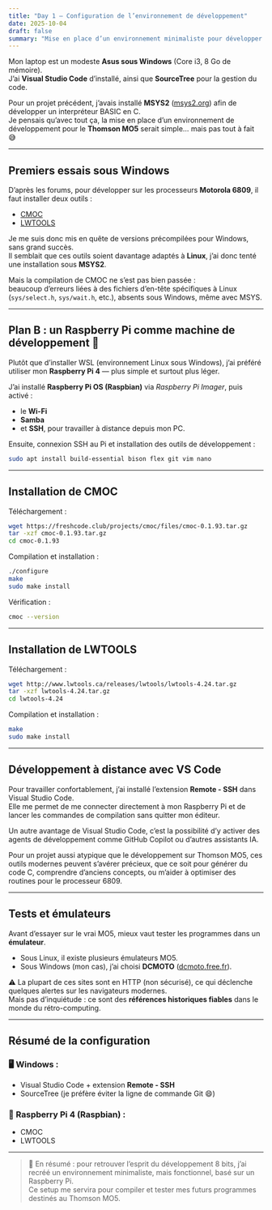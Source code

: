 ```yaml
---
title: "Day 1 – Configuration de l’environnement de développement"
date: 2025-10-04
draft: false
summary: "Mise en place d’un environnement minimaliste pour développer sur Thomson MO5, en combinant Raspberry Pi, outils du 6809 (CMOC, LWTOOLS) et un soupçon de modernité avec Visual Studio Code."
---
```


Mon laptop est un modeste **Asus sous Windows** (Core i3, 8 Go de mémoire).  
J’ai **Visual Studio Code** d’installé, ainsi que **SourceTree** pour la gestion du code.  
 
Pour un projet précédent, j’avais installé **MSYS2** ([msys2.org](https://www.msys2.org/)) afin de développer un interpréteur BASIC en C.  
Je pensais qu’avec tout ça, la mise en place d’un environnement de développement pour le **Thomson MO5** serait simple… mais pas tout à fait 😅

---

## Premiers essais sous Windows

D’après les forums, pour développer sur les processeurs **Motorola 6809**, il faut installer deux outils :
- [CMOC](http://gvlsywt.cluster051.hosting.ovh.net/dev/cmoc.html)
- [LWTOOLS](http://www.lwtools.ca/)

Je me suis donc mis en quête de versions précompilées pour Windows, sans grand succès.  
Il semblait que ces outils soient davantage adaptés à **Linux**, j’ai donc tenté une installation sous **MSYS2**.

Mais la compilation de CMOC ne s’est pas bien passée :  
beaucoup d’erreurs liées à des fichiers d’en-tête spécifiques à Linux (`sys/select.h`, `sys/wait.h`, etc.), absents sous Windows, même avec MSYS.

---

## Plan B : un Raspberry Pi comme machine de développement 🧠

Plutôt que d’installer WSL (environnement Linux sous Windows), j’ai préféré utiliser mon **Raspberry Pi 4** — plus simple et surtout plus léger.

J’ai installé **Raspberry Pi OS (Raspbian)** via *Raspberry Pi Imager*, puis activé :
- le **Wi-Fi**
- **Samba**
- et **SSH**, pour travailler à distance depuis mon PC.

Ensuite, connexion SSH au Pi et installation des outils de développement :

```bash
sudo apt install build-essential bison flex git vim nano
```

---

## Installation de CMOC

Téléchargement :

```bash
wget https://freshcode.club/projects/cmoc/files/cmoc-0.1.93.tar.gz
tar -xzf cmoc-0.1.93.tar.gz
cd cmoc-0.1.93
```

Compilation et installation :

```bash
./configure
make
sudo make install
```

Vérification :

```bash
cmoc --version
```

---

## Installation de LWTOOLS

Téléchargement :

```bash
wget http://www.lwtools.ca/releases/lwtools/lwtools-4.24.tar.gz
tar -xzf lwtools-4.24.tar.gz
cd lwtools-4.24
```

Compilation et installation :

```bash
make
sudo make install
```

---

## Développement à distance avec VS Code

Pour travailler confortablement, j’ai installé l’extension **Remote - SSH** dans Visual Studio Code.  
Elle me permet de me connecter directement à mon Raspberry Pi et de lancer les commandes de compilation sans quitter mon éditeur.

Un autre avantage de Visual Studio Code, c’est la possibilité d’y activer des agents de développement comme GitHub Copilot ou d’autres assistants IA.

Pour un projet aussi atypique que le développement sur Thomson MO5, ces outils modernes peuvent s’avérer précieux, que ce soit pour générer du code C, comprendre d’anciens concepts, ou m’aider à optimiser des routines pour le processeur 6809.

---

## Tests et émulateurs

Avant d’essayer sur le vrai MO5, mieux vaut tester les programmes dans un **émulateur**.

- Sous Linux, il existe plusieurs émulateurs MO5.  
- Sous Windows (mon cas), j’ai choisi **DCMOTO** ([dcmoto.free.fr](http://dcmoto.free.fr/emulateur/index.html)).

⚠️ La plupart de ces sites sont en HTTP (non sécurisé), ce qui déclenche quelques alertes sur les navigateurs modernes.  
Mais pas d’inquiétude : ce sont des **références historiques fiables** dans le monde du rétro-computing.

---

## Résumé de la configuration

### 🖥️ Windows :
- Visual Studio Code + extension **Remote - SSH**
- SourceTree (je préfère éviter la ligne de commande Git 😄)

### 🍓 Raspberry Pi 4 (Raspbian) :
- CMOC  
- LWTOOLS  

---

> 💬 En résumé : pour retrouver l’esprit du développement 8 bits, j’ai recréé un environnement minimaliste, mais fonctionnel, basé sur un Raspberry Pi.  
> Ce setup me servira pour compiler et tester mes futurs programmes destinés au Thomson MO5.
